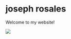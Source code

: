 <htm1>

<body>
  <h1>joseph rosales</h1>
  <p>Welcome to my website!</p>
  <img src=
</body>

</htm1>
